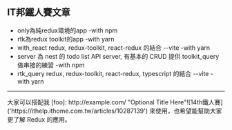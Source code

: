 ## IT邦鐵人賽文章
- only為純redux環境的app -with npm
- rtk為redux toolkit的app -with yarn
- with_react redux, redux-toolkit, react-redux 的結合 --vite -with yarn 
- server 為 nest 的 todo list API server, 有基本的 CRUD 提供 toolkit_query 做串接的練習 -with npm
- rtk_query redux, redux-toolkit, react-redux, typescript 的結合 --vite -with yarn
<hr/>
大家可以搭配我 [foo]: http://example.com/  "Optional Title Here"![14th鐵人賽]('https://ithelp.ithome.com.tw/articles/10287139') 來使用，也希望能幫助大家更了解 Redux 的應用。